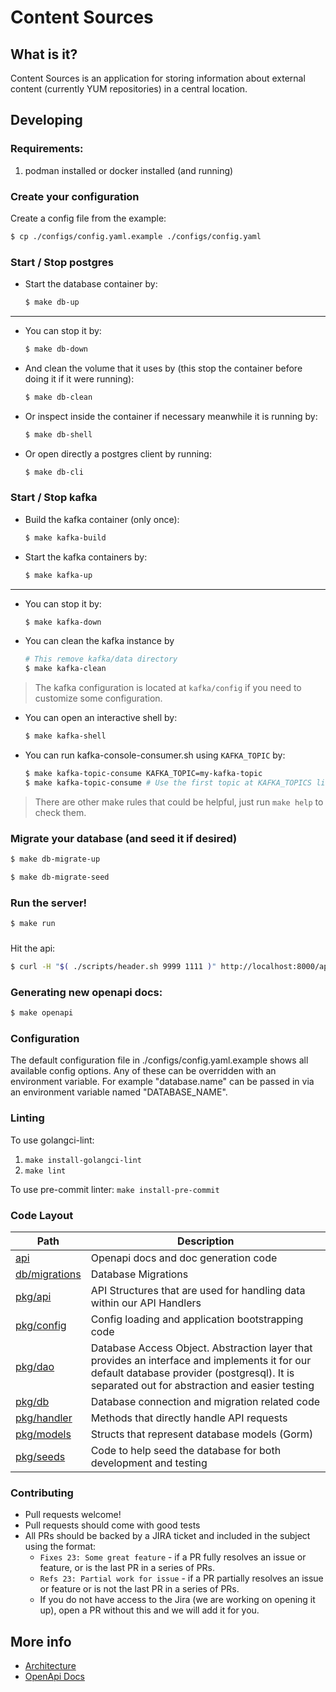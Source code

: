 # Content Sources

## What is it?
Content Sources is an application for storing information about external content (currently YUM repositories) in a central location.


## Developing

### Requirements:

1. podman installed or docker installed (and running)

### Create your configuration

Create a config file from the example:

```sh
$ cp ./configs/config.yaml.example ./configs/config.yaml
```

### Start / Stop postgres

- Start the database container by:

  ```sh
  $ make db-up
  ```

---

- You can stop it by:

  ```sh
  $ make db-down
  ```

- And clean the volume that it uses by (this stop
  the container before doing it if it were running):

  ```sh
  $ make db-clean
  ```

- Or inspect inside the container if necessary meanwhile it is
  running by:

  ```sh
  $ make db-shell
  ```

- Or open directly a postgres client by running:

  ```sh
  $ make db-cli
  ```

### Start / Stop kafka

- Build the kafka container (only once):

  ```sh
  $ make kafka-build
  ```

- Start the kafka containers by:

  ```sh
  $ make kafka-up
  ```

---

- You can stop it by:

  ```sh
  $ make kafka-down
  ```

- You can clean the kafka instance by

  ```sh
  # This remove kafka/data directory
  $ make kafka-clean
  ```

> The kafka configuration is located at `kafka/config` if you need
> to customize some configuration.

- You can open an interactive shell by:

  ```sh
  $ make kafka-shell
  ```

- You can run kafka-console-consumer.sh using `KAFKA_TOPIC` by:

  ```sh
  $ make kafka-topic-consume KAFKA_TOPIC=my-kafka-topic
  $ make kafka-topic-consume # Use the first topic at KAFKA_TOPICS list
  ```

> There are other make rules that could be helpful, just
> run `make help` to check them.

### Migrate your database (and seed it if desired)

```sh
$ make db-migrate-up
```

```sh
$ make db-migrate-seed
```

### Run the server!

```sh
$ make run
```

###

Hit the api:

```sh
$ curl -H "$( ./scripts/header.sh 9999 1111 )" http://localhost:8000/api/content-sources/v1.0/repositories/
```

### Generating new openapi docs:

```sh
$ make openapi
```

### Configuration

The default configuration file in ./configs/config.yaml.example shows all available config options.  Any of these can be overridden with an environment variable.  For example  "database.name" can be passed in via an environment variable named "DATABASE_NAME".

### Linting

To use golangci-lint:
1. `make install-golangci-lint`
2. `make lint`

To use pre-commit linter: `make install-pre-commit`

### Code Layout

| Path                              | Description                                                                                                                                                                                     |
|-----------------------------------|-------------------------------------------------------------------------------------------------------------------------------------------------------------------------------------------------|
| [api](./api/)                     | Openapi docs and doc generation code                                                                                                                                                            |
| [db/migrations](./db/migrations/) | Database Migrations                                                                                                                                                                             |                                                                                                                                                                            |
| [pkg/api](./pkg/api)              | API Structures that are used for handling data within our API Handlers                                                                                                                          |
| [pkg/config](./pkg/config)        | Config loading and application bootstrapping code                                                                                                                                               |
| [pkg/dao](./pkg/dao)              | Database Access Object.  Abstraction layer that provides an interface and implements it for our default database provider (postgresql).  It is separated out for abstraction and easier testing |
| [pkg/db](./pkg/db)                | Database connection and migration related code                                                                                                                                                  |
| [pkg/handler](./pkg/handler)      | Methods that directly handle API requests                                                                                                                                                       |
| [pkg/models](./pkg/models)        | Structs that represent database models (Gorm)                                                                                                                                                   |
| [pkg/seeds](./pkg/seeds)          | Code to help seed the database for both development and testing                                                                                                                                 |


### Contributing

 * Pull requests welcome!
 * Pull requests should come with good tests
 * All PRs should be backed by a JIRA ticket and included in the subject using the format:
   * `Fixes 23: Some great feature` - if a PR fully resolves an issue or feature, or is the last PR in a series of PRs.
   * `Refs 23: Partial work for issue` - if a PR partially resolves an issue or feature or is not the last PR in a series of PRs.
   * If you do not have access to the Jira (we are working on opening it up), open a PR without this
     and we will add it for you.

## More info

 * [Architecture](docs/architecture.md)
 * [OpenApi Docs](https://redocly.github.io/redoc/?url=https://raw.githubusercontent.com/content-services/content-sources-backend/main/api/openapi.json)

